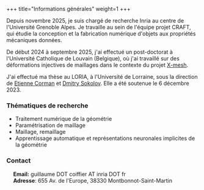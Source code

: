 +++
title="Informations générales"
weight=1
+++

Depuis novembre 2025, je suis chargé de recherche Inria au centre de l'Université Grenoble Alpes. Je travaille au sein de l'équipe projet CRAFT, qui étudie la conception et la fabrication numérique d'objets aux propriétés mécaniques données.

De début 2024 à septembre 2025, j'ai effectué un post-doctorat à l'Université Catholique de Louvain (Belgique), où j'ai travaillé sur des déformations injectives de maillages dans le contexte du projet [X-mesh](https://www.x-mesh.eu/).

J'ai effectué ma thèse au LORIA, à l'Université de Lorraine, sous la direction de [Etienne Corman](https://members.loria.fr/ECorman/) et [Dmitry Sokolov](https://members.loria.fr/DSokolov/). Elle a été soutenue le 6 décembre 2023.

### Thématiques de recherche
- Traitement numérique de la géométrie
- Paramétrisation de maillage
- Maillage, remaillage
- Apprentissage automatique et représentations neuronales implicites de la géométrie

### Contact
&emsp; **Email:** guillaume DOT coiffier AT inria DOT fr  
&emsp; **Adresse**: 655 Av. de l'Europe, 38330 Montbonnot-Saint-Martin
